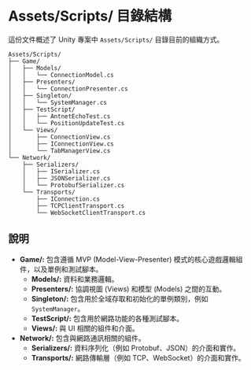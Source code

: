 # Assets/Scripts/ 目錄結構

這份文件概述了 Unity 專案中 `Assets/Scripts/` 目錄目前的組織方式。

```
Assets/Scripts/
├── Game/
│   ├── Models/
│   │   └── ConnectionModel.cs
│   ├── Presenters/
│   │   └── ConnectionPresenter.cs
│   ├── Singleton/
│   │   └── SystemManager.cs
│   ├── TestScript/
│   │   ├── AntnetEchoTest.cs
│   │   └── PositionUpdateTest.cs
│   └── Views/
│       ├── ConnectionView.cs
│       ├── IConnectionView.cs
│       └── TabManagerView.cs
└── Network/
    ├── Serializers/
    │   ├── ISerializer.cs
    │   ├── JSONSerializer.cs
    │   └── ProtobufSerializer.cs
    └── Transports/
        ├── IConnection.cs
        ├── TCPClientTransport.cs
        └── WebSocketClientTransport.cs
```

## 說明

* **Game/:** 包含遵循 MVP (Model-View-Presenter) 模式的核心遊戲邏輯組件，以及單例和測試腳本。
  * **Models/:** 資料和業務邏輯。
  * **Presenters/:** 協調視圖 (Views) 和模型 (Models) 之間的互動。
  * **Singleton/:** 包含用於全域存取和初始化的單例類別，例如 `SystemManager`。
  * **TestScript/:** 包含用於網路功能的各種測試腳本。
  * **Views/:** 與 UI 相關的組件和介面。
* **Network/:** 包含與網路通訊相關的組件。
  * **Serializers/:** 資料序列化（例如 Protobuf、JSON）的介面和實作。
  * **Transports/:** 網路傳輸層（例如 TCP、WebSocket）的介面和實作。
